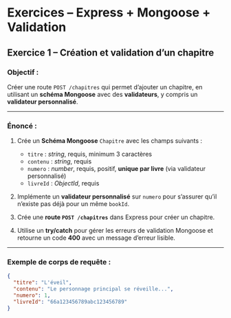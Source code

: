 # Exercices – Express + Mongoose + Validation

## Exercice 1 – Création et validation d’un chapitre

### Objectif :
Créer une route `POST /chapitres` qui permet d’ajouter un chapitre, en utilisant un **schéma Mongoose** avec des **validateurs**, y compris un **validateur personnalisé**.

---

### Énoncé :

1. Crée un **Schéma Mongoose** `Chapitre` avec les champs suivants :
   - `titre` : *string*, requis, minimum 3 caractères
   - `contenu` : *string*, requis
   - `numero` : *number*, requis, positif, **unique par livre** (via validateur personnalisé)
   - `livreId` : *ObjectId*, requis

2. Implémente un **validateur personnalisé** sur `numero` pour s’assurer qu’il n’existe pas déjà pour un même `bookId`.

3. Crée une **route `POST /chapitres`** dans Express pour créer un chapitre.

4. Utilise un **try/catch** pour gérer les erreurs de validation Mongoose et retourne un code **400** avec un message d’erreur lisible.

---

### Exemple de corps de requête :

```json
{
  "titre": "L'éveil",
  "contenu": "Le personnage principal se réveille...",
  "numero": 1,
  "livreId": "66a123456789abc123456789"
}